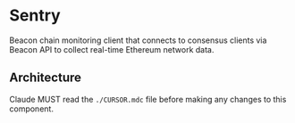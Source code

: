 # Sentry

Beacon chain monitoring client that connects to consensus clients via Beacon API to collect real-time Ethereum network data.

## Architecture  
Claude MUST read the `./CURSOR.mdc` file before making any changes to this component.